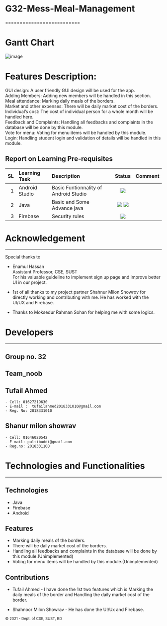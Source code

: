# G32-Mess-Meal-Management
==========================

Gantt Chart
============

![image](https://user-images.githubusercontent.com/77431968/117703428-74351980-b1eb-11eb-9b97-56bdac9d7733.png)<br>

Features Description:
=====================

GUI design:  A user friendly GUI design will be used for the app.<br>
Adding Members: Adding new members will be handled in this section.<br>
Meal attendance: Marking daily meals of the borders.<br>
Market and other expenses:  There will be daily market cost of the borders.<br>
Individual’s cost: The cost of individual person for a whole month will be handled here. <br>
Feedback and Complaints: Handling all feedbacks and complaints in the database will be done by this module.<br>
Vote for menu: Voting for menu items will be handled by this module.<br>
Login: Handling student login and validation of details will be handled in this module.<br>

Report on Learning Pre-requisites
----------------------------------

SL | Learning Task | Description | Status | Comment |
--:|:--------------|:------------|:------:|---------|
1  | Android Studio | Basic Funtionnality of Android Studio| ![](https://img.shields.io/badge/Android%20Studio-Leaning%20-green) ||
2  | Java | Basic and Some Advance java |![](https://img.shields.io/badge/Basic-Learned-green) ![](https://img.shields.io/badge/Advance-Leaning%20-yellow) ||
3  |Firebase| Security rules| ![](https://img.shields.io/badge/Firebase-Will%20start-red) ||

 # Acknowledgement
 -------------------
  Special thanks to 
 - Enamul Hassan\
Assistant Professor, CSE, SUST\
For his valuable guideline to implement sign up page and improve better UI in our project.

 - 1st of all thanks to my project partner Shahnur Milon Showrov for directly working and contributing with me. He has worked with the UI/UX and      Firebase.
 - Thanks to Moksedur Rahman Sohan for helping me with some logics.
 

 # Developers
 --------------
 ## Group no. 32
 ## Team_noob
 
 ## Tufail Ahmed
    - Cell: 01627219630
    - E-mail :  tufailahmed2018331010@gmail.com
    - Reg. No: 2018331010
    
 ## Shanur milon showrav
    - Cell: 01646020542
    - E-mail: pultibuddi@gmail.com
    - Reg.no: 2018331100
    
    
 
 # Technologies and Functionalities
 ------------------------------------
 ## Technologies
 - Java
 - Firebase
 - Android
 
 ## Features
 
 - Marking daily meals of the borders.
 - There will be daily market cost of the borders.
 - Handling all feedbacks and complaints in the database will be done by this module.(Unimplemented)
 - Voting for menu items will be handled by this module.(Unimplemented)

## Contributions
  
 - Tufail Ahmed - I have done the 1st two features which is Marking the daily meals of the border and Handling the daily market cost of the border.
 
 - Shahnoor Milon Showrav - He has done the UI/Ux and Firebase.


<small>&copy; 2021 - Dept. of CSE, SUST, BD</small>
 
 
 
 
